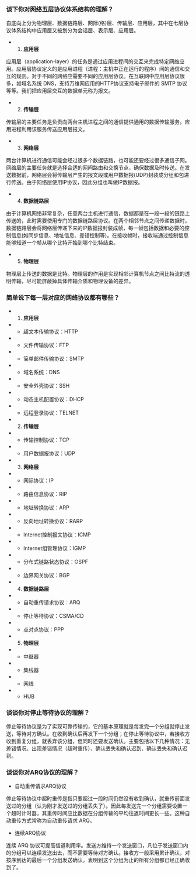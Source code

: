### 谈下你对网络五层协议体系结构的理解？

自底向上分为物理层、数据链路层、网际(络)层、传输层、应用层，其中在七层协议体系结构中应用层又被划分为会话层、表示层、应用层。

- 1. **应用层**

应用层（application-layer）的任务是通过应用进程间的交互来完成特定网络应用。应用层协议定义的是应用进程（进程：主机中正在运行的程序）间的通信和交互的规则。对于不同的网络应需要不同的应用层协议。在互联网中应用层协议很多，如域名系统 DNS，支持万维网应用的HTTP协议支持电子邮件的 SMTP 协议等等。我们把应用层交互的数据单元称为报文。

- 2. **传输层**

传输层的主要任务是负责向两台主机进程之间的通信提供通用的数据传输服务。应用进程利用该服务传送应用层报文。

- 3. **网络层**

两台计算机进行通信可能会经过很多个数据链路，也可能还要经过很多通信子网。网络层的主要任务就是选择合适的网间路由和交换节点，确保数据及时传送。在发送数据前，网络层会将传输层产生的报文段或用户数据报(UDP)封装成分组和包进行传送。由于网络层使用IP协议，因此分组也叫做IP数据报。

- 4. **数据链路层**

由于计算机网络非常复杂，任意两台主机进行通信，数据都是在一段一段的链路上传送的，此时需要使用专门的数据链路层协议。在两个相邻节点之间传递数据时，数据链路层会将网络层传递下来的IP数据报封装成帧，每一帧包括数据和必要的控制信息(如同步信息、地址信息、差错控制等)。在接收帧时，接收端通过控制信息能够知道一个帧从哪个比特开始到哪个比特结束。

- 5. **物理层**

物理层上传送的数据是比特。物理层的作用是实现相邻计算机节点之间比特流的透明传输，尽可能屏蔽掉具体传输介质和物理设备的差异。


### 简单说下每一层对应的网络协议都有哪些？

- 1. **应用层**

- - 超文本传输协议：HTTP
- - 文件传输协议：FTP
- - 简单邮件传输协议：SMTP
- - 域名系统：DNS
- - 安全外壳协议：SSH
- - 动态主机配置协议：DHCP
- - 远程登录协议：TELNET

- 2. **传输层**

- - 传输控制协议：TCP
- - 用户数据报协议：UDP

- 3. **网络层**

- - 网际协议：IP
- - 路由信息协议：RIP
- - 地址转换协议：ARP
- - 反向地址转换协议：RARP
- - Internet控制报文协议：ICMP
- - Internet组管理协议：IGMP
- - 分布式链路状态协议：OSPF
- - 边界网关协议：BGP

- 4. **数据链路层**

- - 自动重传请求协议：ARQ
- - 停止等待协议：CSMA/CD
- - 点对点协议：PPP

- 5. **物理层**

- - 中继器
- - 集线器
- - 网线
- - HUB


### 谈谈你对停止等待协议的理解？

停止等待协议是为了实现可靠传输的，它的基本原理就是每发完一个分组就停止发送，等待对方确认。在收到确认后再发下一个分组；在停止等待协议中，若接收方收到重复分组，就丢弃该分组，但同时还要发送确认。主要包括以下几种情况：无差错情况、出现差错情况（超时重传）、确认丢失和确认迟到、确认丢失和确认迟到。


### 谈谈你对ARQ协议的理解？

- 自动重传请求ARQ协议

停止等待协议中超时重传是指只要超过一段时间仍然没有收到确认，就重传前面发送过的分组（认为刚才发送过的分组丢失了）。因此每发送完一个分组需要设置一个超时计时器，其重传时间应比数据在分组传输的平均往返时间更长一些。这种自动重传方式常称为自动重传请求 ARQ。

- 连续ARQ协议

连续 ARQ 协议可提高信道利用率。发送方维持一个发送窗口，凡位于发送窗口内的分组可以连续发送出去，而不需要等待对方确认。接收方一般采用累计确认，对按序到达的最后一个分组发送确认，表明到这个分组为止的所有分组都已经正确收到了。